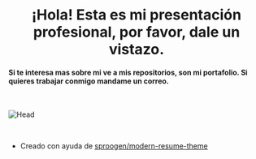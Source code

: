 <h1 align="center">¡Hola! Esta es mi presentación profesional, por favor, dale un vistazo.</h1>
<h4> Si te interesa mas sobre mi ve a mis repositorios, son mi portafolio. Si quieres trabajar conmigo mandame un correo.</h4>

<br>

![Head](https://github.com/trissmald/presentacion/assets/108637243/c6b9d104-21ba-4325-8612-52b260be6b30)

<br>

- Creado con ayuda de [sproogen/modern-resume-theme](https://github.com/sproogen/modern-resume-theme/tree/master)
